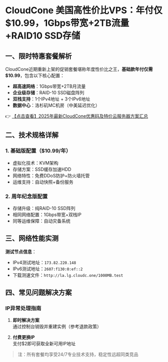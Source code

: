 # CloudCone 美国高性价比VPS：年付仅$10.99，1Gbps带宽+2TB流量+RAID10 SSD存储

## 一、限时特惠套餐解析
CloudCone近期重新上架的促销套餐堪称年度性价比之王，**基础款年付仅需$10.99**，包含以下核心配置：
- **超高速网络**：1Gbps带宽+2TB月流量
- **企业级存储**：RAID-10 SSD磁盘阵列
- **双栈支持**：1个IPv4地址 + 3个IPv6地址
- **数据中心**：洛杉矶MC机房（中美延迟优化）

👉 [【点击查看】2025年最新CloudCone优惠码及特价云服务器方案汇总](https://bit.ly/Cloudcone)

## 二、技术规格详解
### 1. 基础版配置（$10.99/年）
- 虚拟化技术：KVM架构
- 存储方案：SSD缓存加速HDD
- 网络特性：免费DDoS防护+防火墙托管
- 运维支持：自动快照+备份服务

### 2. 周年纪念版配置
- 存储升级：纯RAID-10 SSD阵列
- 相同网络配置：1Gbps带宽+双栈IP
- 同等运维保障：自动灾备系统

## 三、网络性能实测
**测试节点信息**：
- IPv4测试地址：`173.82.220.148`
- IPv6测试地址：`2607:f130:0:ef::2`
- 下载测速文件：`http://la.lg.cloudc.one/1000MB.test`

## 四、常见问题解决方案
### IP异常处理指南
1. **即时解决方案**  
   通过控制台销毁并重建实例（参考退款政策）

2. **付费更换IP**  
   支付$2即可获取全新可用IP地址

> 注：所有套餐均享受24/7专业技术支持，稳定性远超同类竞品